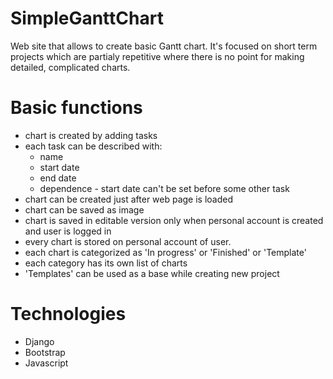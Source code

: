 # SimpleGanttChart
Web site that allows to create  basic  Gantt chart. 
It's focused on short term projects which are partialy repetitive where there is no point for making detailed, complicated charts.

# Basic functions

- chart is created by adding tasks
- each task can be described with:
  - name
  - start date
  - end date
  - dependence - start date can't be set before some other task
- chart can be created just after web page is loaded
- chart can be saved as image
- chart is saved in editable version only when personal account is created and user is logged in
- every chart is stored on personal account of user. 
- each chart is categorized as 'In progress' or 'Finished' or 'Template'
- each category has its own list of charts
- 'Templates' can be used as a base while creating new project

# Technologies

- Django
- Bootstrap
- Javascript


